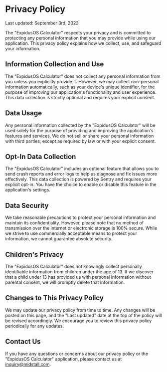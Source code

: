 # Privacy Policy

Last updated: September 3rd, 2023

The "ExpidusOS Calculator" respects your privacy and is committed to protecting any personal information that you may provide while using our application. This privacy policy explains how we collect, use, and safeguard your information.

## Information Collection and Use

The "ExpidusOS Calculator" does not collect any personal information from you unless you explicitly provide it. However, we may collect non-personal information automatically, such as your device's unique identifier, for the purpose of improving our application's functionality and user experience. This data collection is strictly optional and requires your explicit consent.

## Data Usage

Any personal information collected by the "ExpidusOS Calculator" will be used solely for the purpose of providing and improving the application's features and services. We do not sell or share your personal information with third parties, except as required by law or with your explicit consent.

## Opt-In Data Collection

The "ExpidusOS Calculator" includes an optional feature that allows you to send crash reports and error logs to help us diagnose and fix issues more effectively. This data collection is powered by Sentry and requires your explicit opt-in. You have the choice to enable or disable this feature in the application's settings.

## Data Security

We take reasonable precautions to protect your personal information and maintain its confidentiality. However, please note that no method of transmission over the internet or electronic storage is 100% secure. While we strive to use commercially acceptable means to protect your information, we cannot guarantee absolute security.

## Children's Privacy

The "ExpidusOS Calculator" does not knowingly collect personally identifiable information from children under the age of 13. If we discover that a child under 13 has provided us with personal information without parental consent, we will promptly delete that information.

## Changes to This Privacy Policy

We may update our privacy policy from time to time. Any changes will be posted on this page, and the "Last updated" date at the top of the policy will be revised accordingly. We encourage you to review this privacy policy periodically for any updates.

## Contact Us

If you have any questions or concerns about our privacy policy or the "ExpidusOS Calculator" application, please contact us at inquiry@midstall.com.
